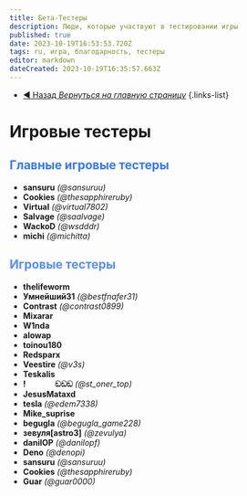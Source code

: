 ```yaml
---
title: Бета-Тестеры
description: Люди, которые участвуют в тестировании игры
published: true
date: 2023-10-19T16:53:53.720Z
tags: ru, игра, благодарность, тестеры
editor: markdown
dateCreated: 2023-10-19T16:35:57.663Z
---
```


- [:arrow_backward: Назад *Вернуться на главную страницу*](/ru/home)
{.links-list}
# Игровые тестеры
## <font color="#3779f7">Главные игровые тестеры</font>
- **sansuru** *(@sansuruu)*
- **Cookies** *(@thesapphireruby)*
- **Virtual** *(@virtual7802)*
- **Salvage** *(@saalvage)*
- **WackoD** *(@wsdddr)*
- **michi** *(@michitta)*
## <font color="#588dff">Игровые тестеры</font>
- **thelifeworm**
- **Умнейший31** *(@bestfnafer31)*
- **Contrast** *(@contrast0899)*
- **Mixarar**
- **W1nda**
- **alowap**
- **toinou180**
- **Redsparx**
- **Veestire** *(@v3s)*
- **Teskalis**
- **!⠀⠀⠀⠀⠀ඞඞඞ** *(@st_oner_top)*
- **JesusMataxd**
- **tesla** *(@edem7338)*
- **Mike_suprise**
- **begugla** *(@begugla_game228)*
- **зевуля[astro3]** *(@zevulya)*
- **danilOP** *(@danilopf)*
- **Deno** *(@denopi)*
- **sansuru** *(@sansuruu)*
- **Cookies** *(@thesapphireruby)*
- **Guar** *(@guar0000)*